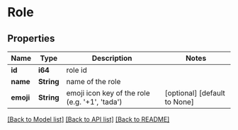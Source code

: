 # Role

## Properties
Name | Type | Description | Notes
------------ | ------------- | ------------- | -------------
**id** | **i64** | role id | 
**name** | **String** | name of the role | 
**emoji** | **String** | emoji icon key of the role (e.g. '+1', 'tada') | [optional] [default to None]

[[Back to Model list]](../README.md#documentation-for-models) [[Back to API list]](../README.md#documentation-for-api-endpoints) [[Back to README]](../README.md)


